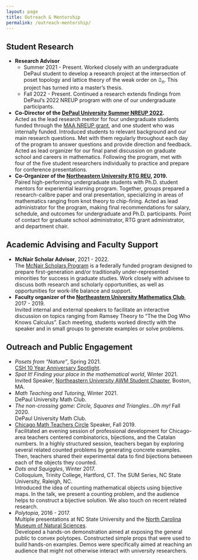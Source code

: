```yaml
---
layout: page
title: Outreach & Mentorship
permalink: /outreach-mentorship/
---
```


## Student Research

- **Research Advisor** 
   - Summer 2021 - Present. Worked closely with an undergraduate DePaul student to develop a research project at the intersection of poset topology and lattice theory of the weak order on $\mathfrak{S}_{n}$. This project has turned into a master’s thesis. 
   - Fall 2022 - Present. Continued a research extends findings from DePaul’s 2022 NREUP program with one of our undergraduate participants.
- **Co-Director of the [DePaul University Summer NREUP 2022](https://csh.depaul.edu/academics/mathematical-sciences/research/Pages/2022-NREUP.aspx).**   
   Acted as the lead research mentor for four undergraduate students funded through the [MAA NREUP grant](https://www.maa.org/programs-and-communities/outreach-initiatives/nreup), and one student who was internally funded. Introduced students to relevant background and our main research questions. Met with them regularly throughout each day of the program to answer questions and provide direction and feedback. Acted as lead organizer for our final panel discussion on graduate school and careers in mathematics. Following the program, met with four of the five student researchers individually to practice and prepare for conference presentations.
- **Co-Organizer of the [Northeastern University RTG REU](https://sites.google.com/view/rtg-northeastern/undergraduate/independent-research-experience#h.p_uqYXhE7KeoxD), 2019.**   
   Paired high-performing undergraduate students with Ph.D. student mentors for experiential learning program. Together, groups prepared a research-calibre paper and oral presentation, specializing in areas of mathematics ranging from knot theory to chip-firing. Acted as lead administrator for the program, making final recommendations for salary, schedule, and outcomes for undergraduate and Ph.D. participants. Point of contact for graduate school administrator, RTG grant administrator, and department chair.

## Academic Advising and Faculty Support

- **McNair Scholar Advisor**, 2021 - 2022.   
   The [McNair Scholars Program](https://offices.depaul.edu/student-affairs/support-services/trio/mcnair-scholars-program/Pages/default.aspx) is a federally funded program designed to prepare first-generation and/or traditionally under-represented minorities for success in graduate studies. Work closely with advisee to discuss both research and scholarly opportunities, as well as opportunities for work-life balance and support.
- **Faculty organizer of the [Northeastern University Mathematics Club](https://neu.campuslabs.com/engage/organization/math-club)**, 2017 - 2019.   
   Invited internal and external speakers to facilitate an interactive discussion on topics ranging from Ramsey Theory to “The the Dog Who Knows Calculus”. Each meeting, students worked directly with the speaker and in small groups to generate examples or solve problems.

## Outreach and Public Engagement

- *Posets from “Nature”*, Spring 2021.   
   [CSH 10 Year Anniversary Spotlight](https://csh.depaul.edu/about/anniversary/Pages/spotlight.aspx).
- *Spot It! Finding your place in the mathematical world*, Winter 2021.   
   Invited Speaker, [Northeastern University AWM Student Chapter](https://mathdept.sites.northeastern.edu/awm-student-chapter/), Boston, MA.
- *Math Teaching and Tutoring*, Winter 2021.   
   DePaul University Math Club.
- *The non-crossing game: Circle, Squares and Triangles...Oh my!* Fall 2020.   
   DePaul University Math Club.
- [Chicago Math Teachers Circle](https://mathcirclesofchicago.org/cmtc/) Speaker, Fall 2019.   
   Facilitated an evening session of professional development for Chicago-area teachers centered combinatorics, bijections, and the Catalan numbers. In a highly structured session, teachers began by exploring several related counted problems by generating concrete examples. Then, teachers shared their experimental data to find bijections between each of the objects they counted.
- *Dots and Squiggles*, Winter 2017.   
   Colloquium, Trinity College, Hartford, CT.
   The SUM Series, NC State University, Raleigh, NC.   
   Introduced the idea of counting mathematical objects using bijective maps. In the talk, we present a counting problem, and the audience helps to construct a bijective solution. We also touch on recent related research.
- *Polytopia*, 2016 - 2017.   
   Multiple presentations at NC State University and the [North Carolina Museum of Natural Sciences](https://naturalsciences.org/).   
   Developed a hands-on demonstration aimed at exposing the general public to convex polytopes. Constructed simple props that were used to build hands-on examples. Demos were specifically aimed at reaching an audience that might not otherwise interact with university researchers.
